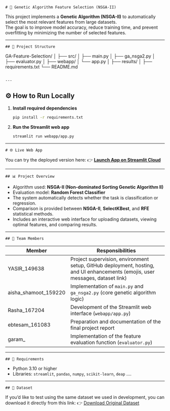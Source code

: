 
```
# 🧬 Genetic Algorithm Feature Selection (NSGA-II)
```
This project implements a **Genetic Algorithm (NSGA-II)** to automatically select the most relevant features from large datasets.  
The goal is to improve model accuracy, reduce training time, and prevent overfitting by minimizing the number of selected features.

---
```
## 📁 Project Structure
```

GA-Feature-Selection/
│
├── src/
│   ├── main.py
│   ├── ga_nsga2.py
│   ├── evaluator.py
│
├── webapp/
│   └── app.py
│
├── results/
│
├── requirements.txt
└── README.md

````

---
````
## ⚙️ How to Run Locally
1. **Install required dependencies**
   ```bash
   pip install -r requirements.txt


2. **Run the Streamlit web app**

   ```bash
   streamlit run webapp/app.py
   ```

---
```
# 🌐 Live Web App
```
You can try the deployed version here:
👉 [**Launch App on Streamlit Cloud**](https://ga-feature-selection-hbirtrno7gf48n5vjevo2z.streamlit.app/)

---
```
## 📊 Project Overview
```
* Algorithm used: **NSGA-II (Non-dominated Sorting Genetic Algorithm II)**
* Evaluation model: **Random Forest Classifier**
* The system automatically detects whether the task is classification or regression.
* Comparison is provided between **NSGA-II**, **SelectKBest**, and **RFE** statistical methods.
* Includes an interactive web interface for uploading datasets, viewing optimal features, and comparing results.

---
```
## 👥 Team Members
```
| Member       | Responsibilities                                                                                                              |
| ------------ | ----------------------------------------------------------------------------------------------------------------------------- |
| YASIR_149638   | Project supervision, environment setup, GitHub deployment, hosting, and UI enhancements (emojis, user messages, dataset link) |
| aisha_shamoot_159220 | Implementation of `main.py` and `ga_nsga2.py` (core genetic algorithm logic)                                                  |
| Rasha_167204 | Development of the Streamlit web interface (`webapp/app.py`)                                                                  |
| ebtesam_161083 | Preparation and documentation of the final project report                                                                     |
| garam_ | Implementation of the feature evaluation function (`evaluator.py`)                                                            |



---
```
## 🧩 Requirements
```
* Python 3.10 or higher
* Libraries: `streamlit`, `pandas`, `numpy`, `scikit-learn`, `deap` ....

---
```
## 📂 Dataset
```
If you’d like to test using the same dataset we used in development,
you can download it directly from this link:
👉 [Download Original Dataset](https://drive.google.com/file/d/1_6ytYq_tcTXMnYrcCBcpzbXgU7kpSFd7/view)

